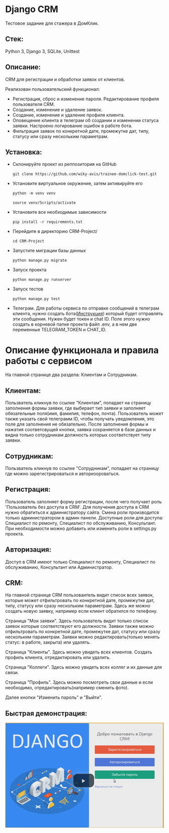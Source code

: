 # Django CRM
Тестовое задание для стажера в ДомКлик.

## Стек: 
Python 3, Django 3, SQLite, Unittest

## Описание:
CRM для регистрации и обработки заявок от клиентов.

Реализован пользовательский функционал:
*	Регистрация, сброс и изменение пароля. Редактирование профиля пользователя CRM.
*	Создание, изменение и удаление заявок.
*	Создание, изменение и удаление профиля клиента.
*	Оповещение клиента в телеграм об создании и изменении статуса заявки. Настроено логирование ошибок в работе бота.
*	Фильтрация заявок по конкретной дате, промежутке дат, типу, статусу или сразу нескольким параметрам.

## Установка:
- Склонируйте проект из реппозитория на GitHub
    ```
    git clone https://github.com/wiky-avis/trainee-domclick-test.git
    ```
- Установите виртуальное окружение, затем активируйте его
    ```
    python -m venv venv
    ```
    ```
    source venv/Scripts/activate
    ```
- Установите все необходимые зависимости
    ```
    pip install -r requirements.txt
    ```
- Перейдите в директорию CRM-Project/
    ```
    cd CRM-Project
    ```
- Запустите миграции базы данных
    ```
    python manage.py migrate
    ```
- Запуск проекта
    ```
    python manage.py runserver
    ```
- Запуск тестов
    ```
    python manage.py test
    ```
- Телеграм.
    Для работы сервиса по отправке сообщений в телеграм клиента, нужно создать бота([Инструкция](https://marketplace.visualstudio.com/items?itemName=humao.rest-client)) который будет отправлять эти сообщения. Нужен будет токен и chat ID. Поле этого нужно создать в корневой папке проекта файл .env, а в нем две переменные TELEGRAM_TOKEN и CHAT_ID.

# Описание функционала и правила работы с сервисом

На главной странице два раздела: Клиентам и Сотрудникам.

## Клиентам:
Пользватель кликнув по ссылке "Клиентам", попадает на страницу заполнения формы заявки, где выбирает тип заявки и заполняет обязательные поля(имя, фамилия, телефон, почта). Пользователь может также указать свой телеграмм ID, чтобы получать уведомления, это поле для заполнения не обязательно. После заполнения формы и нажатия соответсвущей кнопки, заявка сохраняется в базе данных и видна только сотрудникам должность которых соответствует типу заявки.

## Сотрудникам:
Пользватель кликнув по ссылке "Сотрудникам", попадает на страницу где можно зарегистрироваться и авторизороваться.

## Регистрация:
Пользователь заполняет форму регистрации, после чего получает роль 'Пользователь без доступа в CRM'. Для получения доступа в CRM нужно обратиться к администратору сайта. Смена роли производится только администратором в админ панели. Доступные роли для доступа: Специалист по ремонту, Специалист по обслуживанию, Консультант. При необходимости можно добавить или изменить роли в settings.py проекта.

## Авторизация:
Доступ в CRM имеют только Специалист по ремонту, Специалист по обслуживанию, Консультант или Администратор.

## CRM:
На главной странице CRM пользоваитель видит список всех заявок, которые может отфильтровать по конкретной дате, промежутке дат, типу, статусу или сразу нескольким параметрам. Здесь же можно создать новую заявку, например если клиент обратился по телефону.

Страница "Мои заявки". Здесь пользователь видит только список заявок которые соответствуют его должности. Заявки также можно отфильтровать по конкретной дате, промежутке дат, статусу или сразу нескольким параметрам. Заявки можно редактировать(только менять статус: в работе, закрыта) или удалять.

Страница "Клиенты". Здесь можно увидеть всех клиентов. Создать профиль клиента, отредактировать или удалить.

Страница "Коллеги". Здесь можно увидеть всех коллег и их данные для связи.

Страница "Профиль". Здесь можно посмотреть свои данные и если необходимо, отредактировать(например сменить фото).

Далее кнопки "Изменить пароль" и "Выйти".

## Быстрая демонстрация:
[![Скринкаст сайта](/CRM-Project/images/image.jpg)](https://recordit.co/4Wrk3oaN15)

